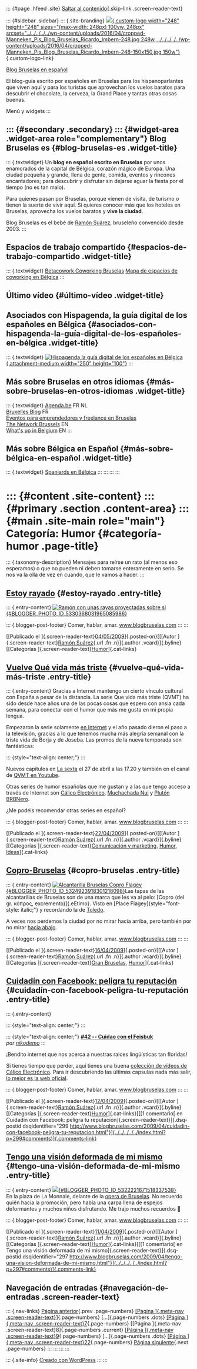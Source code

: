 ::: {#page .hfeed .site}
[Saltar al contenido](index.html#content){.skip-link
.screen-reader-text}

::: {#sidebar .sidebar}
::: {.site-branding}
[![](../../../../../wp-content/uploads/2016/04/cropped-Manneken_Pis_Blog_Bruselas_Ricardo_Imbern-248.jpg){.custom-logo
width="248" height="248" sizes="(max-width: 248px) 100vw, 248px"
srcset="../../../../../wp-content/uploads/2016/04/cropped-Manneken_Pis_Blog_Bruselas_Ricardo_Imbern-248.jpg 248w, ../../../../../wp-content/uploads/2016/04/cropped-Manneken_Pis_Blog_Bruselas_Ricardo_Imbern-248-150x150.jpg 150w"}](../../../../../index.html){.custom-logo-link}

[Blog Bruselas en español](../../../../../index.html)

El blog-guía escrito por españoles en Bruselas para los hispanoparlantes
que viven aquí y para los turistas que aprovechan los vuelos baratos
para descubrir el chocolate, la cerveza, la Grand Place y tantas otras
cosas buenas.

Menú y widgets
:::

::: {#secondary .secondary}
::: {#widget-area .widget-area role="complementary"}
Blog Bruselas es {#blog-bruselas-es .widget-title}
----------------

::: {.textwidget}
Un **blog en español escrito en Bruselas** por unos enamorados de la
capital de Bélgica, corazón mágico de Europa. Una ciudad pequeña y
grande, llena de gente, comida, eventos y rincones encantadores; para
descubrir y disfrutar sin dejarse aguar la fiesta por el tiempo (no es
tan malo).

Para quienes pasan por Bruselas, porque vienen de visita, de turismo o
tienen la suerte de vivir aquí. Sí quieres conocer más que los hoteles
en Bruselas, aprovecha los vuelos baratos y **vive la ciudad**.

Blog Bruselas es el bebé de [Ramón Suárez](http://www.ramonsuarez.com),
bruseleño convencido desde 2003.
:::

Espacios de trabajo compartido {#espacios-de-trabajo-compartido .widget-title}
------------------------------

::: {.textwidget}
[Betacowork Coworking Bruselas](http://www.betacowork.com) [Mapa de
espacios de coworking en Bélgica](http://coworkingbelgium.com)
:::

Último vídeo {#último-vídeo .widget-title}
------------

Asociados con Hispagenda, la guía digital de los españoles en Bélgica {#asociados-con-hispagenda-la-guía-digital-de-los-españoles-en-bélgica .widget-title}
---------------------------------------------------------------------

::: {.textwidget}
[![Hispagenda,la guía digital de los españoles en
Bélgica](../../../../../wp-content/uploads/2010/04/Hispagenda-250px.gif "Hispagenda, la guía digital de los españoles en Bélgica"){.attachment-medium
width="250" height="100"}](http://www.hispagenda.com)
:::

Más sobre Bruselas en otros idiomas {#más-sobre-bruselas-en-otros-idiomas .widget-title}
-----------------------------------

::: {.textwidget}
[Agenda.be](http://www.agenda.be) FR NL\
[Bruxelles Blog](http://www.bxlblog.be/) FR\
[Eventos para emprendedores y freelance en
Bruselas](http://www.betacowork.com/events/)\
[The Network
Brussels](http://groups.yahoo.com/group/TheNetworkBrussels/) EN\
[What\'s up in Belgium](http://www.whatsupin.be/) EN
:::

Más sobre Bélgica en Español {#más-sobre-bélgica-en-español .widget-title}
----------------------------

::: {.textwidget}
[Spaniards en Bélgica](http://www.spaniards.es/paises/belgica)
:::
:::
:::
:::

::: {#content .site-content}
::: {#primary .section .content-area}
::: {#main .site-main role="main"}
Categoría: Humor {#categoría-humor .page-title}
================

::: {.taxonomy-description}
Mensajes para reírse un rato (al menos eso esperamos) o que no pueden ni
deben tomarse enteramente en serio. Se nos va la olla de vez en cuando,
que le vamos a hacer.
:::

[Estoy rayado](../../../../../index.html?p=319) {#estoy-rayado .entry-title}
-----------------------------------------------

::: {.entry-content}
[![Ramón con unas rayas proyectadas sobre
sí](http://3.bp.blogspot.com/_m9ESRqvSnjc/SflFe8tggSI/AAAAAAAACZM/P12qhzNHZrU/s400/Rayado.JPG){#BLOGGER_PHOTO_ID_5330368031965085986}](http://3.bp.blogspot.com/_m9ESRqvSnjc/SflFe8tggSI/AAAAAAAACZM/P12qhzNHZrU/s1600-h/Rayado.JPG)

::: {.blogger-post-footer}
Comer, hablar, amar. www.blogbruselas.com
:::
:::

[[Publicado el
]{.screen-reader-text}[04/05/2009](../../../../../index.html?p=319)]{.posted-on}[[[Autor
]{.screen-reader-text}[Ramón
Suárez](../../../../2010/04/30/index.html?author=2){.url .fn
.n}]{.author .vcard}]{.byline}[[Categorías
]{.screen-reader-text}[Humor](../../index.html)]{.cat-links}

[Vuelve Qué vida más triste](../../../../../index.html?p=304) {#vuelve-qué-vida-más-triste .entry-title}
-------------------------------------------------------------

::: {.entry-content}
Gracias a Internet mantengo un cierto vínculo cultural con España a
pesar de la distancia. La serie Que vida más triste (QVMT) ha sido desde
hace años una de las pocas cosas que espero con ansia cada semana, para
conectar con el humor que más me gusta en mi propia lengua.

Empezaron la serie solamente [en Internet](http://quevidamastriste.com/)
y el año pasado dieron el paso a la televisión, gracias a lo que tenemos
mucha más alegría semanal con la triste vida de Borja y de Joseba. Las
promos de la nueva temporada son fantásticas:

::: {style="text-align: center;"}
:::

Nuevos capítulos en [La sexta](http://www.quevidamastriste.lasexta.com/)
el 27 de abril a las 17.20 y también en el canal de [QVMT en
Youtube](http://www.youtube.com/user/polinada).

Otras series de humor españolas que me gustan y a las que tengo acceso a
través de Internet son [Cálico
Electrónico](http://www.calicoelectronico.com/), [Muchachada
Nui](http://www.blogbruselas.com/pitita-ridruejo-presenta-muchachada-nui.html)
y [Plutón
BRBNero](http://pluton.rtve.es/ya-puedes-ver-el-final-de-la-1%C2%AA-temporada-el-juicio.html).

¿Me podéis recomendar otras series en español?

::: {.blogger-post-footer}
Comer, hablar, amar. www.blogbruselas.com
:::
:::

[[Publicado el
]{.screen-reader-text}[22/04/2009](../../../../../index.html?p=304)]{.posted-on}[[[Autor
]{.screen-reader-text}[Ramón
Suárez](../../../../2010/04/30/index.html?author=2){.url .fn
.n}]{.author .vcard}]{.byline}[[Categorías
]{.screen-reader-text}[Comunicación y
marketing](../../../comunicacion-y-marketing/index.html),
[Humor](../../index.html),
[Ideas](../../../ideas/index.html)]{.cat-links}

[Copro-Bruselas](../../../../../index.html?p=301) {#copro-bruselas .entry-title}
-------------------------------------------------

::: {.entry-content}
[![Alcantarilla Bruselas Copro
Flagey](http://2.bp.blogspot.com/_m9ESRqvSnjc/SeXuF05TRTI/AAAAAAAACXI/_lghFKXs29E/s400/Bruselas+Copro+Alcantarillas.jpg){#BLOGGER_PHOTO_ID_5324923918301218098}](http://2.bp.blogspot.com/_m9ESRqvSnjc/SeXuF05TRTI/AAAAAAAACXI/_lghFKXs29E/s1600-h/Bruselas+Copro+Alcantarillas.jpg)Las
tapas de las alcantarillas de Bruselas son de una marca que les va al
pelo: [Copro (del gr. κόπρος, excremento)]{.eEtimo}. Visto en [Place
Flagey]{style="font-style: italic;"} y recordando la de
[Toledo](http://www.blogbruselas.com/2009/03/alcantarillao.html).

A veces nos perdemos la ciudad por no mirar hacia arriba, pero también
por no mirar [hacia
abajo](http://www.blogbruselas.com/2007/10/vigilancia-en-las-calles-el-sistema.html).

::: {.blogger-post-footer}
Comer, hablar, amar. www.blogbruselas.com
:::
:::

[[Publicado el
]{.screen-reader-text}[16/04/2009](../../../../../index.html?p=301)]{.posted-on}[[[Autor
]{.screen-reader-text}[Ramón
Suárez](../../../../2010/04/30/index.html?author=2){.url .fn
.n}]{.author .vcard}]{.byline}[[Categorías ]{.screen-reader-text}[Gran
Bruselas](../../../gran-bruselas/index.html),
[Humor](../../index.html)]{.cat-links}

[Cuidadín con Facebook: peligra tu reputación](../../../../../index.html?p=299) {#cuidadín-con-facebook-peligra-tu-reputación .entry-title}
-------------------------------------------------------------------------------

::: {.entry-content}
<div>

::: {style="text-align: center;"}
:::

::: {style="text-align: center;"}
**[\#42 -- Cuidao con el
Feisbuk](http://www.dailymotion.com/swf/x8wxrj)**\
*par [nikodemo](http://www.dailymotion.com/nikodemo)*
:::

</div>

¡Bendito internet que nos acerca a nuestras raices lingüísticas tan
floridas!

Si tienes tiempo que perder, aquí tienes una buena [colección de vídeos
de Cálico
Electrónico](http://www.dailymotion.com/relevance/search/calico+electronico).
Para ir descubriendo las últimas capsulas nada más salir, [lo mejor es
la web oficial](http://www.calicoelectronico.com/).

::: {.blogger-post-footer}
Comer, hablar, amar. www.blogbruselas.com
:::
:::

[[Publicado el
]{.screen-reader-text}[12/04/2009](../../../../../index.html?p=299)]{.posted-on}[[[Autor
]{.screen-reader-text}[Ramón
Suárez](../../../../2010/04/30/index.html?author=2){.url .fn
.n}]{.author .vcard}]{.byline}[[Categorías
]{.screen-reader-text}[Humor](../../index.html)]{.cat-links}[[[1
comentario[ en Cuidadín con Facebook: peligra tu
reputación]{.screen-reader-text}]{.dsq-postid
dsqidentifier="299 http://www.blogbruselas.com/2009/04/cuidadin-con-facebook-peligra-tu-reputacion.html"}](../../../../../index.html?p=299#comments)]{.comments-link}

[Tengo una visión deformada de mi mismo](../../../../../index.html?p=297) {#tengo-una-visión-deformada-de-mi-mismo .entry-title}
-------------------------------------------------------------------------

::: {.entry-content}
[![](http://4.bp.blogspot.com/_m9ESRqvSnjc/SdxUaXK8egI/AAAAAAAACWQ/rXd-xiHyjNE/s400/Tengo+una+visi%C3%B3n+deformada+de+mi+mismo.JPG){#BLOGGER_PHOTO_ID_5322221671518337538}](http://4.bp.blogspot.com/_m9ESRqvSnjc/SdxUaXK8egI/AAAAAAAACWQ/rXd-xiHyjNE/s1600-h/Tengo+una+visi%C3%B3n+deformada+de+mi+mismo.JPG)\
En la plaza de La Monnaie, delante de la [opera de
Bruselas](http://www.lamonnaie.be/). No recuerdo quién hacía la
promoción, pero había una carpa llena de espejos deformantes y muchos
niños disfrutando. Me trajo muchos recuerdos 🙂

::: {.blogger-post-footer}
Comer, hablar, amar. www.blogbruselas.com
:::
:::

[[Publicado el
]{.screen-reader-text}[11/04/2009](../../../../../index.html?p=297)]{.posted-on}[[[Autor
]{.screen-reader-text}[Ramón
Suárez](../../../../2010/04/30/index.html?author=2){.url .fn
.n}]{.author .vcard}]{.byline}[[Categorías
]{.screen-reader-text}[Humor](../../index.html)]{.cat-links}[[[1
comentario[ en Tengo una visión deformada de mi
mismo]{.screen-reader-text}]{.dsq-postid
dsqidentifier="297 http://www.blogbruselas.com/2009/04/tengo-una-vision-deformada-de-mi-mismo.html"}](../../../../../index.html?p=297#comments)]{.comments-link}

Navegación de entradas {#navegación-de-entradas .screen-reader-text}
----------------------

::: {.nav-links}
[Página anterior](../7/index.html){.prev .page-numbers} [[Página
]{.meta-nav .screen-reader-text}1](../../index.html){.page-numbers}
[...]{.page-numbers .dots} [[Página ]{.meta-nav
.screen-reader-text}7](../7/index.html){.page-numbers} [[Página
]{.meta-nav .screen-reader-text}8]{.page-numbers .current} [[Página
]{.meta-nav .screen-reader-text}9](../9/index.html){.page-numbers}
[...]{.page-numbers .dots} [[Página ]{.meta-nav
.screen-reader-text}22](../22/index.html){.page-numbers} [Página
siguiente](../9/index.html){.next .page-numbers}
:::
:::
:::
:::

::: {.site-info}
[Creado con WordPress](https://es.wordpress.org/)
:::
:::
